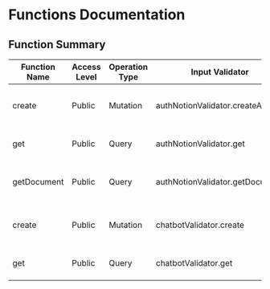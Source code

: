 # Functions Documentation

## Function Summary

| Function Name | Access Level | Operation Type | Input Validator                 | Description                                                                                                           |
| ------------- | ------------ | -------------- | ------------------------------- | --------------------------------------------------------------------------------------------------------------------- |
| create        | Public       | Mutation       | authNotionValidator.createAuth  | Creates authentication using the provided input. Calls `authNotionService.createAuth` with the validated input.       |
| get           | Public       | Query          | authNotionValidator.get         | Retrieves a Notion client. Validates input and calls `authNotionService.getNotionClient`.                             |
| getDocument   | Public       | Query          | authNotionValidator.getDocument | Retrieves a document by IDs. Validates `notion_id` and `document_id`, then calls `authNotionService.getDocumentById`. |
| create        | Public       | Mutation       | chatbotValidator.create         | Creates a chatbot instance. Takes input and calls `chatbotService.createChatbot` with the validated input.            |
| get           | Public       | Query          | chatbotValidator.get            | Retrieves a chatbot by its ID. Validates input and calls `chatbotService.getChatbotById`.                             |
